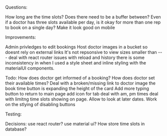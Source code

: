 Questions:

How long are the time slots?
Does there need to be a buffer between?
Even if a doctor has three slots available per day, is it okay for more than one rep to book on a single day?
Make it look good on mobile

Improvements:

Admin privledges to edit bookings
Host doctor images in a bucket so doesnt rely on external links
It's not repsonsive to view sizes smaller than ---
deal with react router issues with reload and history 
there is some inconsistency in when I used a style sheet and inline styling with the materialUI components. 

Todo:
How does doctor get informed of a booking?
How does doctor set their available times?
Deal with a broken/missing link to doctor image
the book time button is expanding the height of the card
Add more typing
button to return to main page
add icon for tab
deal with am, pm times
deal with limitng time slots showing on page. Allow to look at later dates. 
Work on the stlying of disabling  buttons 

Testing:

Decisions:
use react router?
use material ui?
How store time slots in database?
